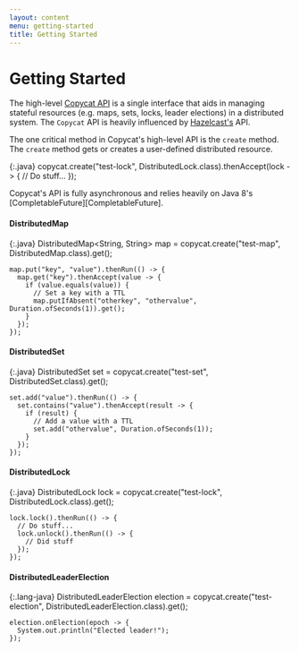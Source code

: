 ```yaml
---
layout: content
menu: getting-started
title: Getting Started
---
```


# Getting Started

The high-level [Copycat API](#the-copycat-api) is a single interface that aids in managing stateful resources
(e.g. maps, sets, locks, leader elections) in a distributed system. The `Copycat` API is heavily influenced by
[Hazelcast's](http://hazelcast.org/) API.

The one critical method in Copycat's high-level API is the `create` method. The `create` method gets or creates a
user-defined distributed resource.

{:.java}
	copycat.create("test-lock", DistributedLock.class).thenAccept(lock -> {
	  // Do stuff...
	});

Copycat's API is fully asynchronous and relies heavily on Java 8's [CompletableFuture][CompletableFuture].

#### DistributedMap

{:.java}
	DistributedMap<String, String> map = copycat.create("test-map", DistributedMap.class).get();
	
	map.put("key", "value").thenRun(() -> {
	  map.get("key").thenAccept(value -> {
	    if (value.equals(value)) {
	      // Set a key with a TTL
	      map.putIfAbsent("otherkey", "othervalue", Duration.ofSeconds(1)).get();
	    }
	  });
	});

#### DistributedSet

{:.java}
	DistributedSet<String> set = copycat.create("test-set", DistributedSet.class).get();
	
	set.add("value").thenRun(() -> {
	  set.contains("value").thenAccept(result -> {
	    if (result) {
	      // Add a value with a TTL
	      set.add("othervalue", Duration.ofSeconds(1));
	    }
	  });
	});

#### DistributedLock

{:.java}
	DistributedLock lock = copycat.create("test-lock", DistributedLock.class).get();
	
	lock.lock().thenRun(() -> {
	  // Do stuff...
	  lock.unlock().thenRun(() -> {
	    // Did stuff
	  });
	});

#### DistributedLeaderElection

{:.lang-java}
	DistributedLeaderElection election = copycat.create("test-election", DistributedLeaderElection.class).get();
	
	election.onElection(epoch -> {
	  System.out.println("Elected leader!");
	});
